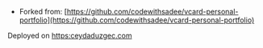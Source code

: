 * Forked from: [https://github.com/codewithsadee/vcard-personal-portfolio](https://github.com/codewithsadee/vcard-personal-portfolio)


Deployed on [https:ceydaduzgec.com](https:ceydaduzgec.com)